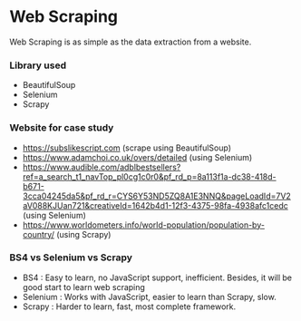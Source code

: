# Web Scraping

Web Scraping is as simple as the data extraction from a website.

### Library used
* BeautifulSoup
* Selenium 
* Scrapy

### Website for case study
* https://subslikescript.com (scrape using BeautifulSoup)
* https://www.adamchoi.co.uk/overs/detailed (using Selenium)
* https://www.audible.com/adblbestsellers?ref=a_search_t1_navTop_pl0cg1c0r0&pf_rd_p=8a113f1a-dc38-418d-b671-3cca04245da5&pf_rd_r=CYS6Y53ND5ZQ8A1E3NNQ&pageLoadId=7V2aV088KJUan721&creativeId=1642b4d1-12f3-4375-98fa-4938afc1cedc (using Selenium)
* https://www.worldometers.info/world-population/population-by-country/ (using Scrapy)

### BS4 vs Selenium vs Scrapy
* BS4
: Easy to learn, no JavaScript support, inefficient. Besides, it will be good start to learn web scraping
* Selenium
: Works with JavaScript, easier to learn than Scrapy, slow. 
* Scrapy
: Harder to learn, fast, most complete framework.
